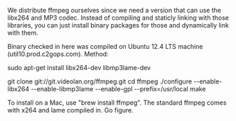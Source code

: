 We distribute ffmpeg ourselves since we need a version that can use
the libx264 and MP3 codec.  Instead of compiling and staticly linking
with those libraries, you can just install binary packages for those
and dynamically link with them.

Binary checked in here was compiled on Ubuntu 12.4 LTS machine
(util10.prod.c2gops.com).  Method:

sudo apt-get install libx264-dev libmp3lame-dev

git clone git://git.videolan.org/ffmpeg.git 
cd ffmpeg
./configure --enable-libx264 --enable-libmp3lame --enable-gpl --prefix=/usr/local
make 


To install on a Mac, use "brew install ffmpeg".  The standard ffmpeg
comes with x264 and lame compiled in.  Go figure.

